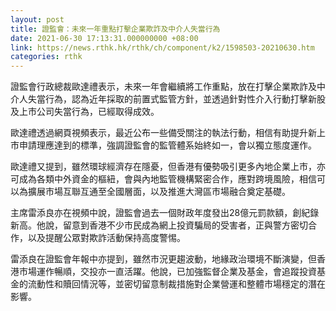 ```yaml
---
layout: post
title: 證監會：未來一年重點打擊企業欺詐及中介人失當行為
date: 2021-06-30 17:13:31.000000000 +08:00
link: https://news.rthk.hk/rthk/ch/component/k2/1598503-20210630.htm
categories: rthk
---
```


證監會行政總裁歐達禮表示，未來一年會繼續將工作重點，放在打擊企業欺詐及中介人失當行為，認為近年採取的前置式監管方針，並透過針對性介入行動打擊新股及上市公司失當行為，已經取得成效。

歐達禮透過網頁視頻表示，最近公布一些備受關注的執法行動，相信有助提升新上市申請理應達到的標準，強調證監會的監管體系始終如一，會以獨立態度運作。

歐達禮又提到，雖然環球經濟存在隱憂，但香港有優勢吸引更多內地企業上市，亦可成為各類中外資金的樞紐，會與內地監管機構緊密合作，應對跨境風險，相信可以為擴展市場互聯互通至全國層面，以及推進大灣區市場融合奠定基礎。

主席雷添良亦在視頻中說，證監會過去一個財政年度發出28億元罰款額，創紀錄新高。他說，留意到香港不少市民成為網上投資騙局的受害者，正與警方密切合作，以及提醒公眾對欺詐活動保持高度警惕。

雷添良在證監會年報中亦提到，雖然市況更趨波動，地緣政治環境不斷演變，但香港市場運作暢順，交投亦一直活躍。他說，已加強監督企業及基金，會追蹤投資基金的流動性和贖回情況等，並密切留意制裁措施對企業營運和整體市場穩定的潛在影響。

